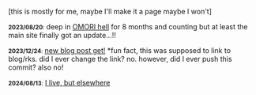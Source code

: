 [this is mostly for me, maybe I'll make it a page maybe I won't]

<small><b>2023/08/20</b>:</small> deep in <a href="{{site.url}}/omori"><i style="text-transform:uppercase; font-style:normal;">Omori</i> hell</a> for 8&nbsp;months and counting but at least the main site finally got an update…!!

<small><b>2023/12/24</b>:</small> <a href="{{site.url}}/omori">new blog post get!</a>
	*fun fact, this was supposed to link to blog/rks. did I ever change the link? no. however, did I ever push this commit? also no!

<small><b>2024/08/13</b>:</small> <a href="blog/2024-08-13-post">I live, but elsewhere</a>